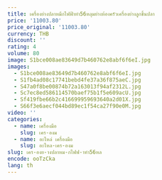 ```yaml
---
title: เครื่องย่างปลาหมึกไฟฟ้าทำ56หลุมย่างห้องครัวเครื่องย่างลูกชิ้นปลา
price: '11003.80'
price_original: '11003.80'
currency: THB
discount: ''
rating: 4
volume: 80
image: S1bce008ae83649d7b460762e8abf6f6eI.jpg
images:
  - S1bce008ae83649d7b460762e8abf6f6eI.jpg
  - S1fb4ad08c17741bebd4fe37a36f875aeC.jpg
  - S47a0f8be00874b72a163013f94af2312L.jpg
  - Sc7ec8ed586114570baef75b1f5e609acU.jpg
  - Sf419fbe66b2c416699959693640a2d01X.jpg
  - S66f3e6aecf044bd89ec1f54ca27f90e0M.jpg
video: ''
categories:
  - name: เครื่องมือ
    slug: เคร-องม
  - name: อะไหล่ เครื่องมือ
    slug: อะไหล-เคร-องม
slug: เคร-องย-างปลาหม-กไฟฟ-าทำ56หล
encode: ooTzCka
lang: th
---
```

  
